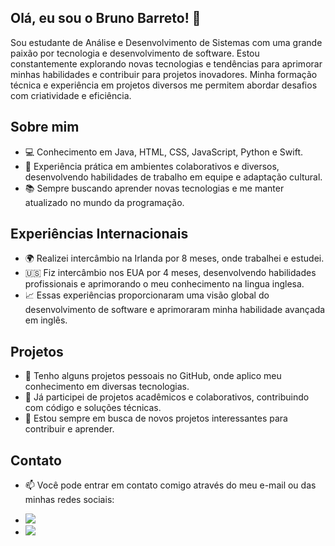 ## Olá, eu sou o Bruno Barreto! 👋

Sou estudante de Análise e Desenvolvimento de Sistemas com uma grande paixão por tecnologia e desenvolvimento de software. Estou constantemente explorando novas tecnologias e tendências para aprimorar minhas habilidades e contribuir para projetos inovadores. Minha formação técnica e experiência em projetos diversos me permitem abordar desafios com criatividade e eficiência. 

## Sobre mim

- 💻 Conhecimento em Java, HTML, CSS, JavaScript, Python e Swift.
- 🤝 Experiência prática em ambientes colaborativos e diversos, desenvolvendo habilidades de trabalho em equipe e adaptação cultural.
- 📚 Sempre buscando aprender novas tecnologias e me manter atualizado no mundo da programação.

## Experiências Internacionais

- 🌍 Realizei intercâmbio na Irlanda por 8 meses, onde trabalhei e estudei.
- 🇺🇸 Fiz intercâmbio nos EUA por 4 meses, desenvolvendo habilidades profissionais e aprimorando o meu conhecimento na lingua inglesa.
- 📈 Essas experiências proporcionaram uma visão global do desenvolvimento de software e aprimoraram minha habilidade avançada em inglês.

## Projetos

- 🚀 Tenho alguns projetos pessoais no GitHub, onde aplico meu conhecimento em diversas tecnologias.
- 💼 Já participei de projetos acadêmicos e colaborativos, contribuindo com código e soluções técnicas.
- 🔭 Estou sempre em busca de novos projetos interessantes para contribuir e aprender.

## Contato

- 📫 Você pode entrar em contato comigo através do meu e-mail ou das minhas redes sociais:
<ul>
<li><a href = "mailto:brunocode0@gmail.com"><img src="https://img.shields.io/badge/-Gmail-%23333?style=for-the-badge&logo=gmail&logoColor=white" target="_blank"></a></li>
<li><a href="https://www.linkedin.com/in/brunombarreto/" target="_blank"><img src="https://img.shields.io/badge/-LinkedIn-%230077B5?style=for-the-badge&logo=linkedin&logoColor=white" target="_blank"></a></li>
</ul>
